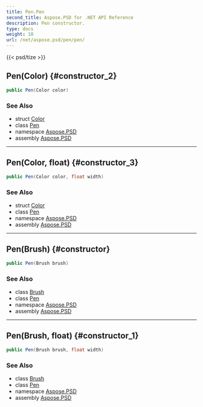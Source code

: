 ```yaml
---
title: Pen.Pen
second_title: Aspose.PSD for .NET API Reference
description: Pen constructor. 
type: docs
weight: 10
url: /net/aspose.psd/pen/pen/
---
```

{{< psd/tize >}}
## Pen(Color) {#constructor_2}

```csharp
public Pen(Color color)
```

### See Also

* struct [Color](../../color/)
* class [Pen](../)
* namespace [Aspose.PSD](../../pen/)
* assembly [Aspose.PSD](../../../)

---

## Pen(Color, float) {#constructor_3}

```csharp
public Pen(Color color, float width)
```

### See Also

* struct [Color](../../color/)
* class [Pen](../)
* namespace [Aspose.PSD](../../pen/)
* assembly [Aspose.PSD](../../../)

---

## Pen(Brush) {#constructor}

```csharp
public Pen(Brush brush)
```

### See Also

* class [Brush](../../brush/)
* class [Pen](../)
* namespace [Aspose.PSD](../../pen/)
* assembly [Aspose.PSD](../../../)

---

## Pen(Brush, float) {#constructor_1}

```csharp
public Pen(Brush brush, float width)
```

### See Also

* class [Brush](../../brush/)
* class [Pen](../)
* namespace [Aspose.PSD](../../pen/)
* assembly [Aspose.PSD](../../../)


